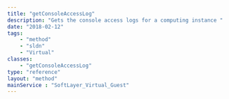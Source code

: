 ```yaml
---
title: "getConsoleAccessLog"
description: "Gets the console access logs for a computing instance "
date: "2018-02-12"
tags:
    - "method"
    - "sldn"
    - "Virtual"
classes:
    - "getConsoleAccessLog"
type: "reference"
layout: "method"
mainService : "SoftLayer_Virtual_Guest"
---
```

